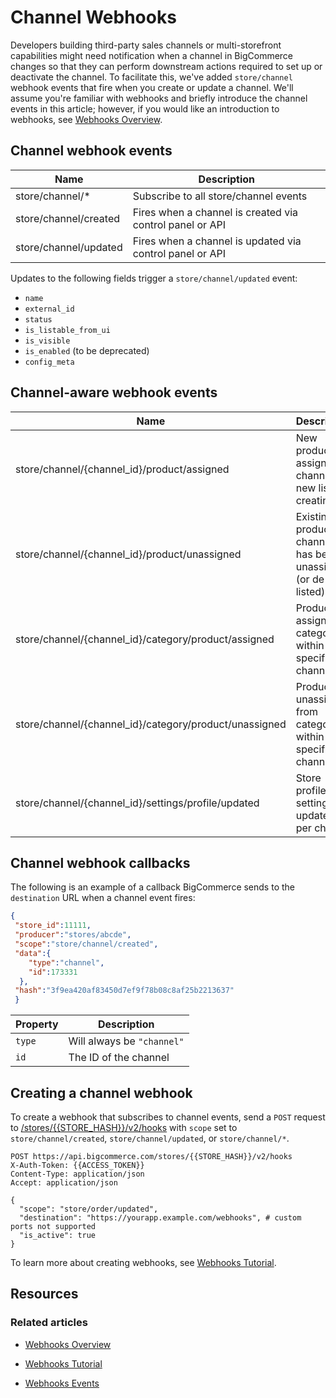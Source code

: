 # Channel Webhooks



Developers building third-party sales channels or multi-storefront capabilities might need notification when a channel in BigCommerce changes so that they can perform downstream actions required to set up or deactivate the channel. To facilitate this, we've added `store/channel` webhook events that fire when you create or update a channel. We'll assume you're familiar with webhooks and briefly introduce the channel events in this article; however, if you would like an introduction to webhooks, see [Webhooks Overview](/api-docs/getting-started/webhooks/about-webhooks).



## Channel webhook events

| Name                  | Description |
|-----------------------|-------------|
| store/channel/*       | Subscribe to all store/channel events|
| store/channel/created | Fires when a channel is created via control panel or API |
| store/channel/updated | Fires when a channel is updated via control panel or API |

Updates to the following fields trigger a `store/channel/updated` event:


* `name`
* `external_id`
* `status`
* `is_listable_from_ui`
* `is_visible`
* `is_enabled` (to be deprecated)
* `config_meta`

## Channel-aware webhook events

| Name                                                | Description                                                    |
|--------------------------------------------------   |----------------------------------------------------------      |
| store/channel/{channel_id}/product/assigned         | New product assigned to channel (or new listing creating)      | 
| store/channel/{channel_id}/product/unassigned       | Existing product on channel has been unassigned (or de-listed) |
| store/channel/{channel_id}/category/product/assigned   | Product assigned to category within a specific channel      |
| store/channel/{channel_id}/category/product/unassigned | Product unassigned from category within a specific channel  |
| store/channel/{channel_id}/settings/profile/updated    | Store profile settings updated per channel                  |

## Channel webhook callbacks

The following is an example of a callback BigCommerce sends to the `destination` URL when a channel event fires:

```json title="Channel event destination callback" lineNumbers
{
 "store_id":11111,
 "producer":"stores/abcde",
 "scope":"store/channel/created",
 "data":{
    "type":"channel",
    "id":173331
  },
 "hash":"3f9ea420af83450d7ef9f78b08c8af25b2213637"
 }
 ```

| Property | Description |
|-|-|
|`type`| Will always be `"channel"` |
|`id`  | The ID of the channel  |

## Creating a channel webhook

To create a webhook that subscribes to channel events, send a `POST` request to [/stores/{{STORE_HASH}}/v2/hooks](/api-reference/webhooks/webhooks/createwebhooks) with `scope` set to `store/channel/created`, `store/channel/updated`, or `store/channel/*`.



```http
POST https://api.bigcommerce.com/stores/{{STORE_HASH}}/v2/hooks
X-Auth-Token: {{ACCESS_TOKEN}}
Content-Type: application/json
Accept: application/json

{
  "scope": "store/order/updated",
  "destination": "https://yourapp.example.com/webhooks", # custom ports not supported
  "is_active": true
}
```

To learn more about creating webhooks, see [Webhooks Tutorial](/api-docs/store-management/webhooks/tutorial).


## Resources

### Related articles

* [Webhooks Overview](/api-docs/store-management/webhooks/overview)

* [Webhooks Tutorial](/api-docs/store-management/webhooks/tutorial)

* [Webhooks Events](/api-docs/store-management/webhooks/webhook-events)


